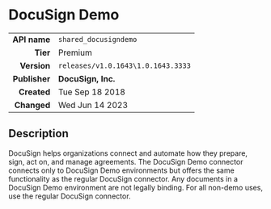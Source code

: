 # DocuSign Demo
| | |
|-:|-|
|**API name**|`shared_docusigndemo`|
|**Tier**|Premium|
|**Version**|`releases/v1.0.1643\1.0.1643.3333`|
|**Publisher**|**DocuSign, Inc.**|
|**Created**|Tue Sep 18 2018|
|**Changed**|Wed Jun 14 2023|

## Description
DocuSign helps organizations connect and automate how they prepare, sign, act on, and manage agreements. The DocuSign Demo connector connects only to DocuSign Demo environments but offers the same functionality as the regular DocuSign connector. Any documents in a DocuSign Demo environment are not legally binding. For all non-demo uses, use the regular DocuSign connector.
